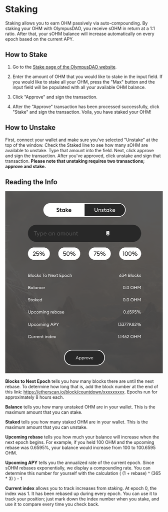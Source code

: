 # Staking

Staking allows you to earn OHM passively via auto-compounding. By staking your OHM with OlympusDAO, you receive sOHM in return at a 1:1 ratio. After that, your sOHM balance will increase automatically on every epoch based on the current APY.

## How to Stake

1. Go to the [Stake page of the OlympusDAO website](https://olympusdao.finance/#/stake).

2. Enter the amount of OHM that you would like to stake in the input field. If you would like to stake all your OHM, press the "Max" button and the input field will be populated with all your available OHM balance.

3. Click "Approve" and sign the transaction.

4. After the "Approve" transaction has been processed successfully, click "Stake" and sign the transaction. Voila, you have staked your OHM!

## **How to Unstake**

First, connect your wallet and make sure you've selected "Unstake" at the top of the window. Check the Staked line to see how many sOHM are available to unstake. Type that amount into the field. Next, click approve and sign the transaction. After you've approved, click unstake and sign that transaction. **Please note that unstaking requires two transactions; approve and stake.**

## **Reading the Info**

![](../.gitbook/assets/using-the-website/staking/modal.png)

**Blocks to Next Epoch** tells you how many blocks there are until the next rebase. To determine how long that is, add the block number at the end of this link: https://etherscan.io/block/countdown/xxxxxxxxx. Epochs run for approximately 8 hours each.

**Balance** tells you how many unstaked OHM are in your wallet. This is the maximum amount that you can stake.

**Staked** tells you how many staked OHM are in your wallet. This is the maximum amount that you can unstake.

**Upcoming rebase** tells you how much your balance will increase when the next epoch begins. For example, if you held 100 OHM and the upcoming rebase was 0.6595%, your balance would increase from 100 to 100.6595 OHM.

**Upcoming APY** tells you the annualized rate of the current epoch. Since sOHM rebases exponentially, we display a compounding rate. You can determine this number for yourself with the calculation \( \(1 + rebase\) ^ \(365 \* 3\) \) - 1

**Current index** allows you to track increases from staking. At epoch 0, the index was 1. It has been rebased up during every epoch. You can use it to track your position; just mark down the index number when you stake, and use it to compare every time you check back.
